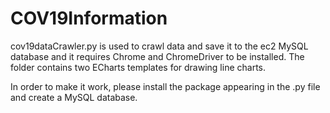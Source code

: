 # COV19Information

cov19dataCrawler.py is used to crawl data and save it to the ec2 MySQL database and it requires Chrome and ChromeDriver to be installed. The folder contains two ECharts templates for drawing line charts.

In order to make it work, please install the package appearing in the .py file and create a MySQL database.

